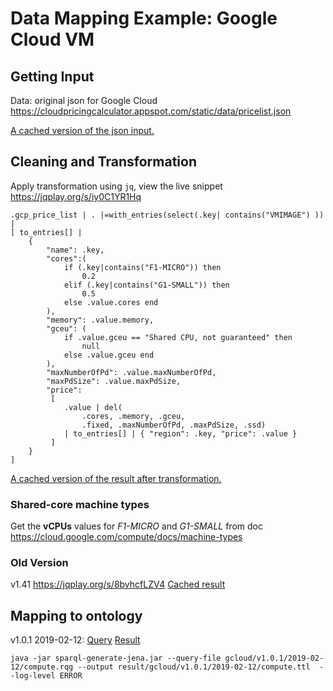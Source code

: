 # Data Mapping Example: Google Cloud VM
## Getting Input
Data: original json for Google Cloud
https://cloudpricingcalculator.appspot.com/static/data/pricelist.json

[A cached version of the json input.](../data/gcloud/v1.62.json)

## Cleaning and Transformation
Apply transformation using `jq`, view the live snippet https://jqplay.org/s/iy0C1YR1Hq
```
.gcp_price_list | . |=with_entries(select(.key| contains("VMIMAGE") )) | 
[ to_entries[] | 
    {
        "name": .key,
        "cores":(
            if (.key|contains("F1-MICRO")) then
                0.2 
            elif (.key|contains("G1-SMALL")) then
                0.5
            else .value.cores end
        ),
        "memory": .value.memory,
        "gceu": (
            if .value.gceu == "Shared CPU, not guaranteed" then
                null
            else .value.gceu end
        ),
        "maxNumberOfPd": .value.maxNumberOfPd,
        "maxPdSize": .value.maxPdSize,
        "price": 
         [ 
            .value | del(
                .cores, .memory, .gceu,
                .fixed, .maxNumberOfPd, .maxPdSize, .ssd)
            | to_entries[] | { "region": .key, "price": .value }
         ] 
    } 
]
```
[A cached version of the result after transformation.](../jq/gcloud/v1.62/compute.json)

### Shared-core machine types
Get the **vCPUs** values for *F1-MICRO* and *G1-SMALL*
from doc https://cloud.google.com/compute/docs/machine-types

### Old Version
v1.41 https://jqplay.org/s/8bvhcfLZV4 [Cached result](../jq/gcloud/v1.41/vm.json)

## Mapping to ontology
v1.0.1 2019-02-12:
[Query](../sparql-generate/gcloud/v1.0.1/2019-02-12/compute.rqg)
[Result](../sparql-generate/result/gcloud/v1.0.1/2019-02-12/compute.ttl)
```
java -jar sparql-generate-jena.jar --query-file gcloud/v1.0.1/2019-02-12/compute.rqg --output result/gcloud/v1.0.1/2019-02-12/compute.ttl  --log-level ERROR 
```

